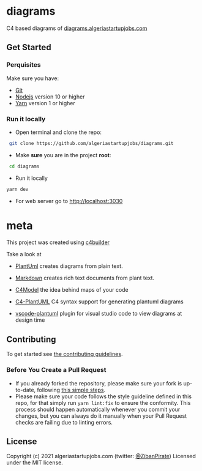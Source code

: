 # diagrams

C4 based diagrams of [diagrams.algeriastartupjobs.com](https://diagrams.algeriastartupjobs.com)

## Get Started

### Perquisites

Make sure you have:

- [Git](https://git-scm.com/)
- [Nodejs](https://nodejs.org/) version 10 or higher
- [Yarn](https://yarnpkg.com/) version 1 or higher

### Run it locally

- Open terminal and clone the repo:

```sh
 git clone https://github.com/algeriastartupjobs/diagrams.git
```

- Make **sure** you are in the project **root**:

```sh
 cd diagrams
```

- Run it locally

```sh
yarn dev
```

- For web server go to <http://localhost:3030>

# meta

This project was created using [c4builder](https://adrianvlupu.github.io/C4-Builder/)

Take a look at

- [PlantUml](http://plantuml.com/) creates diagrams from plain text.

- [Markdown](https://guides.github.com/features/mastering-markdown/) creates rich text documents from plant text.

- [C4Model](https://c4model.com/) the idea behind maps of your code

- [C4-PlantUML](https://github.com/RicardoNiepel/C4-PlantUML) C4 syntax support for generating plantuml diagrams

- [vscode-plantuml](https://github.com/qjebbs/vscode-plantuml) plugin for visual studio code to view diagrams at design time

## Contributing

To get started see [the contributing guidelines](https://github.com/algeriastartupjobs/diagrams/blob/main/.github/CONTRIBUTING.md).

### Before You Create a Pull Request

- If you already forked the repository, please make sure your fork is up-to-date, following [this simple steps](https://www.dzcode.io/Learn/Git_Basics/Syncing_An_Old_Forked_Repository_With_Upstream).
- Please make sure your code follows the style guideline defined in this repo, for that simply run `yarn lint:fix` to ensure the conformity. This process should happen automatically whenever you commit your changes, but you can always do it manually when your Pull Request checks are failing due to linting errors.

## License

Copyright (c) 2021 algeriastartupjobs.com (twitter: [@ZibanPirate](https://twitter.com/ZibanPirate)) Licensed under the MIT license.
